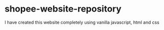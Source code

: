 # shopee-website-repository
I have created this website completely using vanilla javascript, html and css
